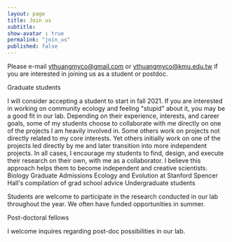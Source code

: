 ```yaml
---
layout: page
title: Join us
subtitle: 
show-avatar : true
permalink: "join_us"
published: false
---
```


Please e-mail ythuangmyco@gmail.com or ythuangmyco@kmu.edu.tw if you are interested in joining us as a student or postdoc.

Graduate students

I will consider accepting a student to start in fall 2021. If you are interested in working on community ecology and feeling "stupid" about it, you may be a good fit in our lab. Depending on their experience, interests, and career goals, some of my students choose to collaborate with me directly on one of the projects I am heavily involved in. Some others work on projects not directly related to my core interests. Yet others initially work on one of the projects led directly by me and later transition into more independent projects. In all cases, I encourage my students to find, design, and execute their research on their own, with me as a collaborator. I believe this approach helps them to become independent and creative scientists.
Biology Graduate Admissions
Ecology and Evolution at Stanford
Spencer Hall's compilation of grad school advice
Undergraduate students

Students are welcome to participate in the research conducted in our lab throughout the year. We often have funded opportunities in summer.

Post-doctoral fellows

I welcome inquires regarding post-doc possibilities in our lab.
